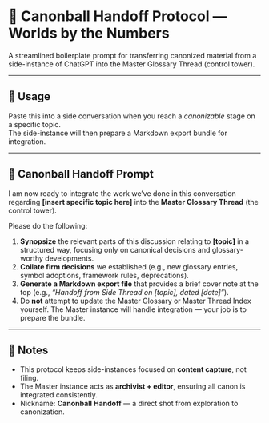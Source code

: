 # 🎯 Canonball Handoff Protocol — Worlds by the Numbers

A streamlined boilerplate prompt for transferring canonized material from a side-instance of ChatGPT into the Master Glossary Thread (control tower).  

---

## 📌 Usage
Paste this into a side conversation when you reach a *canonizable* stage on a specific topic.  
The side-instance will then prepare a Markdown export bundle for integration.  

---

## 📝 Canonball Handoff Prompt

I am now ready to integrate the work we’ve done in this conversation regarding **[insert specific topic here]** into the **Master Glossary Thread** (the control tower).

Please do the following:

1. **Synopsize** the relevant parts of this discussion relating to **[topic]** in a structured way, focusing only on canonical decisions and glossary-worthy developments.  
2. **Collate firm decisions** we established (e.g., new glossary entries, symbol adoptions, framework rules, deprecations).  
3. **Generate a Markdown export file** that provides a brief cover note at the top (e.g., *“Handoff from Side Thread on [topic], dated [date]”*).  
4. Do **not** attempt to update the Master Glossary or Master Thread Index yourself. The Master instance will handle integration — your job is to prepare the bundle.  

---

## 📌 Notes
- This protocol keeps side-instances focused on **content capture**, not filing.  
- The Master instance acts as **archivist + editor**, ensuring all canon is integrated consistently.  
- Nickname: **Canonball Handoff** — a direct shot from exploration to canonization.  

